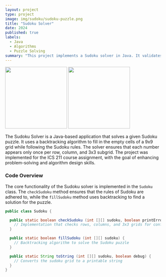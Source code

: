 ```yaml
---
layout: project
type: project
image: img/sudoku/sudoku-puzzle.png
title: "Sudoku Solver"
date: 2024
published: true
labels:
  - Java
  - Algorithms
  - Puzzle Solving
summary: "This project implements a Sudoku solver in Java. It validates the grid and finds a solution using backtracking."
---
```


<div class="text-center p-4">
  <img width="200px" src="../img/sudoku/sudoku-puzzle.png">
  <img width="200px" src="../img/sudoku/sudoku-filled.png">
</div>

The Sudoku Solver is a Java-based application that solves a given Sudoku puzzle. It uses a backtracking algorithm to fill in the empty cells of a 9x9 grid while following the Sudoku rules. The solver ensures that each number appears only once per row, column, and 3x3 subgrid. The project was implemented for the ICS 211 course assignment, with the goal of enhancing problem-solving and algorithm design skills.

### Code Overview

The core functionality of the Sudoku solver is implemented in the `Sudoku` class. The `checkSudoku` method ensures that the rules of Sudoku are adhered to, while the `fillSudoku` method uses backtracking to find a solution for the puzzle.

```java
public class Sudoku {

  public static boolean checkSudoku (int [][] sudoku, boolean printErrors) {
    // Implementation that checks rows, columns, and 3x3 grids for conflicts
  }

  public static boolean fillSudoku (int [][] sudoku) {
    // Backtracking algorithm to solve the Sudoku puzzle
  }

  public static String toString (int [][] sudoku, boolean debug) {
    // Converts the sudoku grid to a printable string
  }
}
